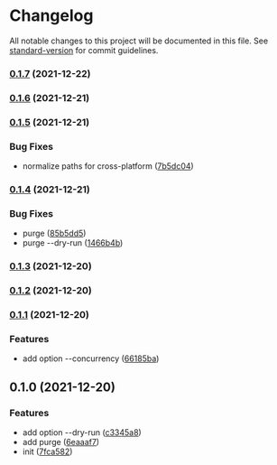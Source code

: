 # Changelog

All notable changes to this project will be documented in this file. See [standard-version](https://github.com/conventional-changelog/standard-version) for commit guidelines.

### [0.1.7](https://github.com/BlackGlory/git-list/compare/v0.1.6...v0.1.7) (2021-12-22)

### [0.1.6](https://github.com/BlackGlory/git-list/compare/v0.1.5...v0.1.6) (2021-12-21)

### [0.1.5](https://github.com/BlackGlory/git-list/compare/v0.1.4...v0.1.5) (2021-12-21)


### Bug Fixes

* normalize paths for cross-platform ([7b5dc04](https://github.com/BlackGlory/git-list/commit/7b5dc049c80cea9311316daeed133976d028bf2d))

### [0.1.4](https://github.com/BlackGlory/git-list/compare/v0.1.3...v0.1.4) (2021-12-21)


### Bug Fixes

* purge ([85b5dd5](https://github.com/BlackGlory/git-list/commit/85b5dd52e114f13e969493f222dc41b26063bdc0))
* purge --dry-run ([1466b4b](https://github.com/BlackGlory/git-list/commit/1466b4b7d2be5c6becfbdb7bae482c9f3eb6ba82))

### [0.1.3](https://github.com/BlackGlory/git-list/compare/v0.1.2...v0.1.3) (2021-12-20)

### [0.1.2](https://github.com/BlackGlory/git-list/compare/v0.1.1...v0.1.2) (2021-12-20)

### [0.1.1](https://github.com/BlackGlory/git-list/compare/v0.1.0...v0.1.1) (2021-12-20)


### Features

* add option --concurrency ([66185ba](https://github.com/BlackGlory/git-list/commit/66185ba7719841985e08699fa7fabfaf29bdc605))

## 0.1.0 (2021-12-20)


### Features

* add option --dry-run ([c3345a8](https://github.com/BlackGlory/git-list/commit/c3345a82cb98d3a46681146c8c8976951fbb7132))
* add purge ([6eaaaf7](https://github.com/BlackGlory/git-list/commit/6eaaaf707cc5adc1b8d09056541f52580fca93da))
* init ([7fca582](https://github.com/BlackGlory/git-list/commit/7fca58264a14699fea47cffb18bd8d521ef7023b))

